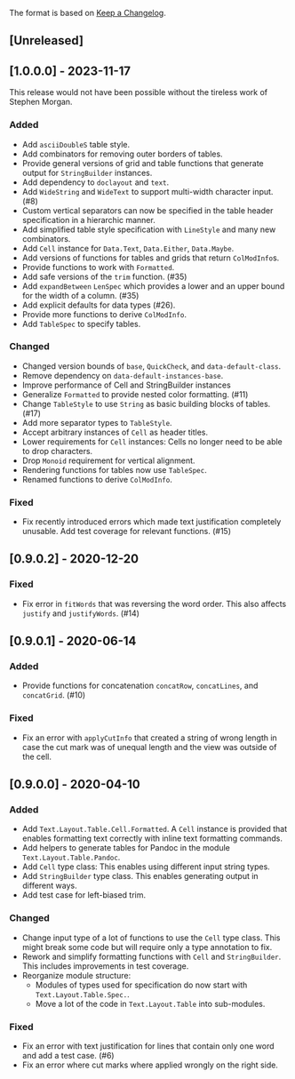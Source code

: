 The format is based on [Keep a Changelog](https://keepachangelog.com/en/1.0.0/).

## [Unreleased]

## [1.0.0.0] - 2023-11-17

This release would not have been possible without the tireless work of Stephen
Morgan.

### Added

- Add `asciiDoubleS` table style.
- Add combinators for removing outer borders of tables.
- Provide general versions of grid and table functions that generate output for
  `StringBuilder` instances.
- Add dependency to `doclayout` and `text`.
- Add `WideString` and `WideText` to support multi-width character input. (#8)
- Custom vertical separators can now be specified in the table header
  specification in a hierarchic manner.
- Add simplified table style specification with `LineStyle` and many new
  combinators.
- Add `Cell` instance for `Data.Text`, `Data.Either`, `Data.Maybe`.
- Add versions of functions for tables and grids that return `ColModInfo`s.
- Provide functions to work with `Formatted`.
- Add safe versions of the `trim` function. (#35)
- Add `expandBetween` `LenSpec` which provides a lower and an upper bound for
  the width of a column. (#35)
- Add explicit defaults for data types (#26).
- Provide more functions to derive `ColModInfo`.
- Add `TableSpec` to specify tables.

### Changed

- Changed version bounds of `base`, `QuickCheck`, and `data-default-class`.
- Remove dependency on `data-default-instances-base`.
- Improve performance of Cell and StringBuilder instances
- Generalize `Formatted` to provide nested color formatting. (#11)
- Change `TableStyle` to use `String` as basic building blocks of tables. (#17)
- Add more separator types to `TableStyle`.
- Accept arbitrary instances of `Cell` as header titles.
- Lower requirements for `Cell` instances:  Cells no longer need to be able to
  drop characters.
- Drop `Monoid` requirement for vertical alignment.
- Rendering functions for tables now use `TableSpec`.
- Renamed functions to derive `ColModInfo`.


### Fixed

- Fix recently introduced errors which made text justification completely
  unusable.  Add test coverage for relevant functions. (#15)

## [0.9.0.2] - 2020-12-20

### Fixed

- Fix error in `fitWords` that was reversing the word order.  This also affects
  `justify` and `justifyWords`. (#14)

## [0.9.0.1] - 2020-06-14

### Added

- Provide functions for concatenation `concatRow`, `concatLines`, and
  `concatGrid`. (#10)

### Fixed

- Fix an error with `applyCutInfo` that created a string of wrong length in
  case the cut mark was of unequal length and the view was outside of the cell.


## [0.9.0.0] - 2020-04-10

### Added

- Add `Text.Layout.Table.Cell.Formatted`. A `Cell` instance is provided that
  enables formatting text correctly with inline text formatting commands.
- Add helpers to generate tables for Pandoc in the module
  `Text.Layout.Table.Pandoc`.
- Add `Cell` type class: This enables using different input string types.
- Add `StringBuilder` type class. This enables generating output in different
  ways.
- Add test case for left-biased trim.

### Changed

- Change input type of a lot of functions to use the `Cell` type class. This
  might break some code but will require only a type annotation to fix.
- Rework and simplify formatting functions with `Cell` and `StringBuilder`. This
  includes improvements in test coverage.
- Reorganize module structure:
    * Modules of types used for specification do now start with
      `Text.Layout.Table.Spec.`.
    * Move a lot of the code in `Text.Layout.Table` into sub-modules.

### Fixed

- Fix an error with text justification for lines that contain only one word and
  add a test case. (#6)
- Fix an error where cut marks where applied wrongly on the right side.

